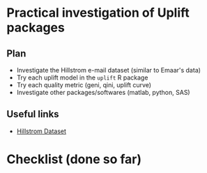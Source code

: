 # Practical investigation of Uplift packages

## Plan

* Investigate the Hillstrom e-mail dataset (similar to Emaar's data)
* Try each uplift model in the `uplift` R package
* Try each quality metric (geni, qini, uplift curve)
* Investigate other packages/softwares (matlab, python, SAS)

## Useful links

* [Hillstrom Dataset](http://blog.minethatdata.com/2008/03/minethatdata-e-mail-analytics-and-data.html)


# Checklist (done so far)

